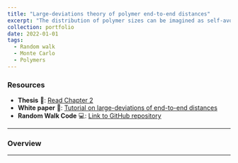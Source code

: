 ```yaml
---
title: "Large-deviations theory of polymer end-to-end distances"
excerpt: "The distribution of polymer sizes can be imagined as self-avoiding random walks. <br/><img src='/images/randomwalk.jpeg' width='300' height='400'>"
collection: portfolio
date: 2022-01-01
tags:
  - Random walk
  - Monte Carlo
  - Polymers
---
```


### Resources

- **Thesis** 📄: [Read Chapter 2](https://www.proquest.com/docview/3060673874?fromopenview=true&pq-origsite=gscholar&sourcetype=Dissertations%20&%20Theses)
- **White paper** 📄: [Tutorial on large-deviations of end-to-end distances](/files/endtoend.pdf)
- **Random Walk Code** 💻: [Link to GitHub repository](https://github.com/emainas/SelfAvoidingRandomWalk.git)

---

### Overview



---